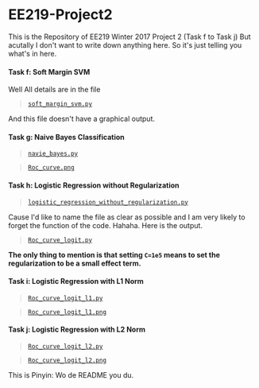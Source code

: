 # EE219-Project2

This is the Repository of EE219 Winter 2017 Project 2 (Task f to Task j) But acutally I don't want to write down anything here.
So it's just telling you what's in here.

#### Task f: Soft Margin SVM
Well All details are in the file
> [`soft_margin_svm.py`](./soft_margin_svm.py)

And this file doesn't have a graphical output.


#### Task g: Naive Bayes Classification
> [`navie_bayes.py`](./navie_bayes.py)

> [`Roc_curve.png`](./Roc_curve.png)

#### Task h: Logistic Regression without Regularization
> [`logistic_regression_without_regularization.py`](./logistic_regression_without_regularization.py)

Cause I'd like to name the file as clear as possible and I am very likely to forget the function of the code. Hahaha.
Here is the output.
> [`Roc_curve_logit.py`](./Roc_curve_logit.py)

__The only thing to mention is that setting `C=1e5` means to set the regularization to be a small effect term.__

#### Task i: Logistic Regression with L1 Norm
> [`Roc_curve_logit_l1.py`](Roc_curve_logit_l1.py)

> [`Roc_curve_logit_l1.png`](Roc_curve_logit_l1.png)

#### Task j: Logistic Regression with L2 Norm

> [`Roc_curve_logit_l2.py`](Roc_curve_logit_l2.py)

> [`Roc_curve_logit_l2.png`](Roc_curve_logit_l2.png)

This is Pinyin: Wo de README you du.